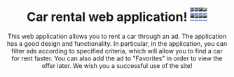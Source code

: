 <h1 align="center">Car rental web application!</a> 
<img src="./assets/cars-adverts.JPG" height="32"/></h1>
<p align="center">This web application allows you to rent a car through an ad. The application has a good design and functionality. In particular, in the application, you can filter ads according to specified criteria, which will allow you to find a car for rent faster. You can also add the ad to "Favorites" in order to view the offer later. We wish you a successful use of the site!</p>
